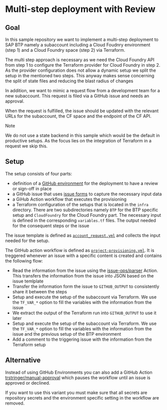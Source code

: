 # Multi-step deployment with Review

## Goal

In this sample repository we want to implement a multi-step deployment to SAP BTP namely a subaccount including a Cloud Foudnry environment (step 1) and a Cloud Foundry space (step 2) via Terraform.

The multi step approach is necessary as we need the Cloud Foundry API from step 1 to configure the Terraform provider for Cloud Foundry in step 2. As the provider configuration does not allow a dynamic setup we split the setup in the mentioned two steps. This anyway makes sense concerning the split of state files and reducing the blast radius of changes

In addition, we want to mimic a request flow from a development team for a new subaccount. This request is filed via a GitHub issue and needs an approval.

When the request is fulfilled, the issue should be updated with the relevant URLs for the subaccount, the CF space and the endpoint of the CF API.

> [!NOTE]
> We do not use a state backend in this sample which would be the default in productive setups. As the focus lies on the integration of Terraform in a request we skip this.

## Setup

The setup consists of four parts:

- definition of a [GitHub environment](https://docs.github.com/en/actions/managing-workflow-runs-and-deployments/managing-deployments/managing-environments-for-deployment) for the deployment to have a review or sign-off in place
- a GitHub issue that uses [issue forms](https://docs.github.com/en/communities/using-templates-to-encourage-useful-issues-and-pull-requests/syntax-for-issue-forms) to capture the necessary input data
- a GiHub Action workflow that executes the provisioning
- a Terraform configuration of the setups that is located in the `infra` directory. There are two subdirectories namely `BTP` for the BTP specific setup and `CloudFoundry` for the Cloud Foundry part. The necessary input is defined in the corresponding `variables.tf` files. The output needed for the consequent steps or the issue

The issue template is defined as [`account_request.yml`](.github/ISSUE_TEMPLATE/account_request.yml) and collects the input needed for the setup.

The GitHub action workflow is defined as [`project-provisioning.yml`](.github/workflows/project-provisioning.yml). It is treggered whenever an issue with a specific content is created and contains the following flow:

- Read the information from the issue using the [issue-ops/parser](https://github.com/marketplace/actions/issueops-form-parser) Action. This transfers the information from the issue into JSON based on the issue temlplate
- Transfer the information form the issue to `GITHUB_OUTPUT` to consistently share it between the steps
- Setup and execute the setup of the subaccount via Terraform. We use the `TF_VAR_*` option to fill the variables with the information from the issue
- We extract the output of the Terraform run into `GITHUB_OUTPUT` to use it later
- Setup and execute the setup of the subaccount via Terraform. We use the `TF_VAR_*` option to fill the variables with the information from the issue and the previous setup of the BTP environment
- Add a comment to the triggering issue with the information from the Terraform setup

## Alternative

Instead of using GitHub Environments you can also add a GitHub Action [trstringer/manual-approval](https://github.com/marketplace/actions/manual-workflow-approval) which pauses the workflow until an issue is approved or declined.

If you want to use this variant you must make sure that all secrets are repository secrets and the environment specific setting in the workflow are removed.

